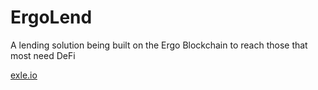 # ErgoLend

A lending solution being built on the Ergo Blockchain to reach those that most need DeFi

[exle.io](https://exle.io/)
